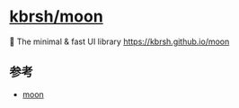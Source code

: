 # [kbrsh/moon](https://github.com/kbrsh/moon)

🌙 The minimal & fast UI library https://kbrsh.github.io/moon


## 参考

* [moon](http://moonjs.ga/docs/getting-started.html)
